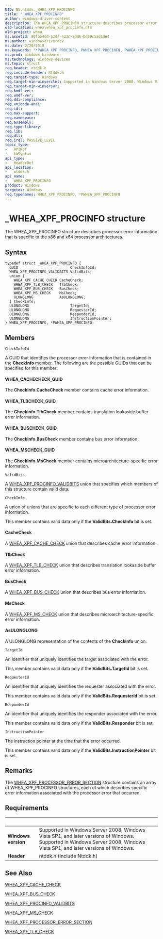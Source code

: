 ```yaml
---
UID: NS:ntddk._WHEA_XPF_PROCINFO
title: "_WHEA_XPF_PROCINFO"
author: windows-driver-content
description: The WHEA_XPF_PROCINFO structure describes processor error information that is specific to the x86 and x64 processor architectures.
old-location: whea\whea_xpf_procinfo.htm
old-project: whea
ms.assetid: 90fb54dd-a2df-423c-8dd6-bd99c5ad1de4
ms.author: windowsdriverdev
ms.date: 2/20/2018
ms.keywords: "*PWHEA_XPF_PROCINFO, PWHEA_XPF_PROCINFO, PWHEA_XPF_PROCINFO structure pointer [WHEA Drivers and Applications], WHEA_XPF_PROCINFO, WHEA_XPF_PROCINFO structure [WHEA Drivers and Applications], _WHEA_XPF_PROCINFO, ntddk/PWHEA_XPF_PROCINFO, ntddk/WHEA_XPF_PROCINFO, whea.whea_xpf_procinfo, whearef_adb42f7c-687b-47ef-b3fe-312ef995e5c5.xml"
ms.prod: windows-hardware
ms.technology: windows-devices
ms.topic: struct
req.header: ntddk.h
req.include-header: Ntddk.h
req.target-type: Windows
req.target-min-winverclnt: Supported in Windows Server 2008, Windows Vista SP1, and later versions of Windows.
req.target-min-winversvr: 
req.kmdf-ver: 
req.umdf-ver: 
req.ddi-compliance: 
req.unicode-ansi: 
req.idl: 
req.max-support: 
req.namespace: 
req.assembly: 
req.type-library: 
req.lib: 
req.dll: 
req.irql: PASSIVE_LEVEL
topic_type:
-	APIRef
-	kbSyntax
api_type:
-	HeaderDef
api_location:
-	ntddk.h
api_name:
-	WHEA_XPF_PROCINFO
product: Windows
targetos: Windows
req.typenames: WHEA_XPF_PROCINFO, *PWHEA_XPF_PROCINFO
---
```


# _WHEA_XPF_PROCINFO structure
The WHEA_XPF_PROCINFO structure describes processor error information that is specific to the x86 and x64 processor architectures.

## Syntax
````
typedef struct _WHEA_XPF_PROCINFO {
  GUID                        CheckInfoId;
  WHEA_XPF_PROCINFO_VALIDBITS ValidBits;
  union {
    WHEA_XPF_CACHE_CHECK CacheCheck;
    WHEA_XPF_TLB_CHECK   TlbCheck;
    WHEA_XPF_BUS_CHECK   BusCheck;
    WHEA_XPF_MS_CHECK    MsCheck;
    ULONGLONG            AsULONGLONG;
  } CheckInfo;
  ULONGLONG                   TargetId;
  ULONGLONG                   RequesterId;
  ULONGLONG                   ResponderId;
  ULONGLONG                   InstructionPointer;
} WHEA_XPF_PROCINFO, *PWHEA_XPF_PROCINFO;
````

## Members


`CheckInfoId`

A GUID that identifies the processor error information that is contained in the <b>CheckInfo</b> member. The following are the possible GUIDs that can be specified for this member:





#### WHEA_CACHECHECK_GUID

The <b>CheckInfo.CacheCheck</b> member contains cache error information.



#### WHEA_TLBCHECK_GUID

The <b>CheckInfo.TlbCheck</b> member contains translation lookaside buffer error information.



#### WHEA_BUSCHECK_GUID

The <b>CheckInfo.BusCheck</b> member contains bus error information.



#### WHEA_MSCHECK_GUID

The <b>CheckInfo.MsCheck</b> member contains microarchitecture-specific error information.

`ValidBits`

A <a href="..\ntddk\ns-ntddk-_whea_xpf_procinfo_validbits.md">WHEA_XPF_PROCINFO_VALIDBITS</a> union that specifies which members of this structure contain valid data.

`CheckInfo`

A union of unions that are specific to each different type of processor error information.

This member contains valid data only if the <b>ValidBits.CheckInfo</b> bit is set.





#### CacheCheck

A <a href="..\ntddk\ns-ntddk-_whea_xpf_cache_check.md">WHEA_XPF_CACHE_CHECK</a> union that describes cache error information. 



#### TlbCheck

A <a href="..\ntddk\ns-ntddk-_whea_xpf_tlb_check.md">WHEA_XPF_TLB_CHECK</a> union that describes translation lookaside buffer error information. 



#### BusCheck

A <a href="..\ntddk\ns-ntddk-_whea_xpf_bus_check.md">WHEA_XPF_BUS_CHECK</a> union that describes bus error information.



#### MsCheck

A <a href="..\ntddk\ns-ntddk-_whea_xpf_ms_check.md">WHEA_XPF_MS_CHECK</a> union that describes microarchitecture-specific error information. 



#### AsULONGLONG

A ULONGLONG representation of the contents of the <b>CheckInfo</b> union.

`TargetId`

An identifier that uniquely identifies the target associated with the error.

This member contains valid data only if the <b>ValidBits.TargetId</b> bit is set.

`RequesterId`

An identifier that uniquely identifies the requester associated with the error.

This member contains valid data only if the <b>ValidBits.RequesterId</b> bit is set.

`ResponderId`

An identifier that uniquely identifies the responder associated with the error.

This member contains valid data only if the <b>ValidBits.Responder</b> bit is set.

`InstructionPointer`

The instruction pointer at the time that the error occurred.

This member contains valid data only if the <b>ValidBits.InstructionPointer</b> bit is set.

## Remarks
The <a href="..\ntddk\ns-ntddk-_whea_xpf_processor_error_section.md">WHEA_XPF_PROCESSOR_ERROR_SECTION</a> structure contains an array of WHEA_XPF_PROCINFO structures, each of which describes specific error information associated with the processor error that occurred.

## Requirements
| &nbsp; | &nbsp; |
| ---- |:---- |
| **Windows version** | Supported in Windows Server 2008, Windows Vista SP1, and later versions of Windows. Supported in Windows Server 2008, Windows Vista SP1, and later versions of Windows. |
| **Header** | ntddk.h (include Ntddk.h) |

## See Also

<a href="..\ntddk\ns-ntddk-_whea_xpf_cache_check.md">WHEA_XPF_CACHE_CHECK</a>



<a href="..\ntddk\ns-ntddk-_whea_xpf_bus_check.md">WHEA_XPF_BUS_CHECK</a>



<a href="..\ntddk\ns-ntddk-_whea_xpf_procinfo_validbits.md">WHEA_XPF_PROCINFO_VALIDBITS</a>



<a href="..\ntddk\ns-ntddk-_whea_xpf_ms_check.md">WHEA_XPF_MS_CHECK</a>



<a href="..\ntddk\ns-ntddk-_whea_xpf_processor_error_section.md">WHEA_XPF_PROCESSOR_ERROR_SECTION</a>



<a href="..\ntddk\ns-ntddk-_whea_xpf_tlb_check.md">WHEA_XPF_TLB_CHECK</a>
